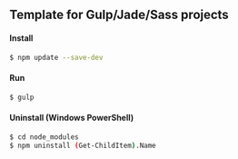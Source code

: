 ## Template for Gulp/Jade/Sass projects

#### Install
```sh
$ npm update --save-dev
```

#### Run

```sh
$ gulp
```

#### Uninstall (Windows PowerShell)
```sh
$ cd node_modules
$ npm uninstall (Get-ChildItem).Name 
```

